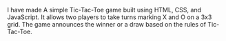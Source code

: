 I have made A simple Tic-Tac-Toe game built using HTML, CSS, and JavaScript. It allows two players to take turns marking X and O on a 3x3 grid. The game announces the winner or a draw based on the rules of Tic-Tac-Toe.

